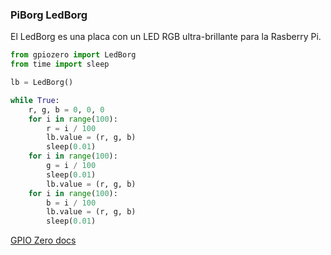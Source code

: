 <!--
---
name: LEDBorg
class: board
type: todas
formfactor: Otro
manufacturer: PiBorg
description: Un único LED RGB para tu Raspberry Pi
url: https://www.piborg.org/ledborg-new/install
buy: https://www.piborg.org/ledborg
image: 'piborg-led-borg.png'
pincount: 26
eeprom: no
pin:
  '11':
    name: Red LED
    direction: salida
    active: alto (encendido)
    description: LED Rojo PiBorg
  '13':
    name: Green LED
    direction: entrada
    active: alto (encendido)
    description: LED Verde PiBorg
  '15':
    name: Blue LED
    direction: salida
    active: alto (encendido)
    description: LED Azul PiBorg
-->
### PiBorg LedBorg

El LedBorg es una placa con un LED RGB ultra-brillante para la Rasberry Pi.

```python
from gpiozero import LedBorg
from time import sleep

lb = LedBorg()

while True:
    r, g, b = 0, 0, 0
    for i in range(100):
        r = i / 100
        lb.value = (r, g, b)
        sleep(0.01)
    for i in range(100):
        g = i / 100
        sleep(0.01)
        lb.value = (r, g, b)
    for i in range(100):
        b = i / 100
        lb.value = (r, g, b)
        sleep(0.01)
```

[GPIO Zero docs](http://gpiozero.readthedocs.io/en/v1.3.1/api_boards.html#ledborg)
